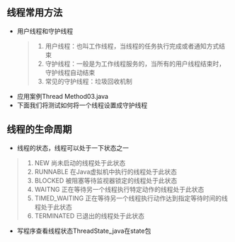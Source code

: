 ## 线程常用方法
* 用户线程和守护线程
  > 1. 用户线程：也叫工作线程，当线程的任务执行完成或者通知方式结束
  > 2. 守护线程：一般是为工作线程服务的，当所有的用户线程结束时，守护线程自动结束
  > 3. 常见的守护线程：垃圾回收机制
* 应用案例Thread Method03.java
* 下面我们将测试如何将一个线程设置成守护线程
## 线程的生命周期
* 线程的状态，线程可以处于一下状态之一
> 1. NEW
>   尚未启动的线程处于此状态
> 2. RUNNABLE
>   在Java虚拟机中执行的线程处于此状态
> 3. BLOCKED
>   被阻塞等待监视器锁定的线程处于此状态
> 4. WAITNG
>   正在等待另一个线程执行特定动作的线程处于此状态
> 5. TIMED_WAITING
>   正在等待另一个线程执行动作达到指定等待时间的线程处于此状态
> 6. TERMINATED
>   已退出的线程处于此状态
* 写程序查看线程状态ThreadState_java在state包
